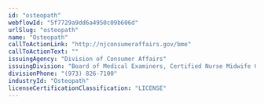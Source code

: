 ```yaml
---
id: "osteopath"
webflowId: "5f7729a9dd6a4950c09b606d"
urlSlug: "osteopath"
name: "Osteopath"
callToActionLink: "http://njconsumeraffairs.gov/bme"
callToActionText: ""
issuingAgency: "Division of Consumer Affairs"
issuingDivision: "Board of Medical Examiners, Certified Nurse Midwife Committee"
divisionPhone: "(973) 826-7100"
industryId: "Osteopath"
licenseCertificationClassification: "LICENSE"
---
```

